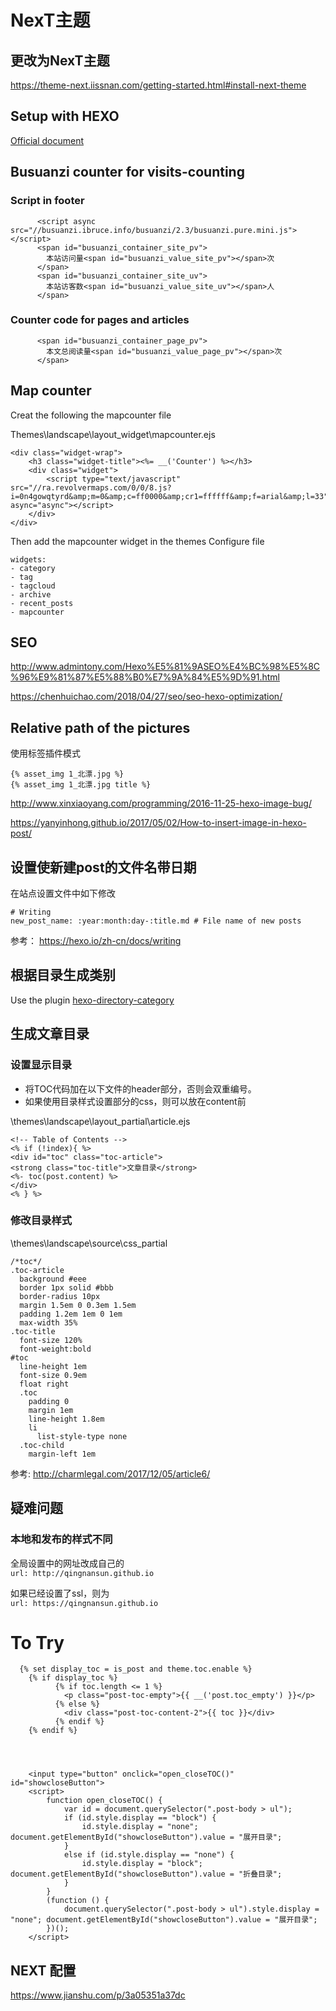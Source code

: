 # NexT主题
## 更改为NexT主题
https://theme-next.iissnan.com/getting-started.html#install-next-theme





## Setup with HEXO
[Official document](https://hexo.io/docs/setup)

## Busuanzi counter for visits-counting
### Script in footer
```
      <script async src="//busuanzi.ibruce.info/busuanzi/2.3/busuanzi.pure.mini.js"></script>
      <span id="busuanzi_container_site_pv"> 
        本站访问量<span id="busuanzi_value_site_pv"></span>次
      </span>
      <span id="busuanzi_container_site_uv"> 
        本站访客数<span id="busuanzi_value_site_uv"></span>人
      </span>
```

### Counter code for pages and articles
```
      <span id="busuanzi_container_page_pv">
        本文总阅读量<span id="busuanzi_value_page_pv"></span>次
      </span>
```

## Map counter 
Creat the following the mapcounter file

Themes\landscape\layout\_widget\mapcounter.ejs

```
<div class="widget-wrap">
    <h3 class="widget-title"><%= __('Counter') %></h3>
    <div class="widget">
        <script type="text/javascript" src="//ra.revolvermaps.com/0/0/8.js?i=0n4gowqtyrd&amp;m=0&amp;c=ff0000&amp;cr1=ffffff&amp;f=arial&amp;l=33" async="async"></script>
    </div>
</div>
```
Then add the mapcounter widget in the themes Configure file
```
widgets:
- category
- tag
- tagcloud
- archive
- recent_posts
- mapcounter
```

## SEO
http://www.admintony.com/Hexo%E5%81%9ASEO%E4%BC%98%E5%8C%96%E9%81%87%E5%88%B0%E7%9A%84%E5%9D%91.html

https://chenhuichao.com/2018/04/27/seo/seo-hexo-optimization/

## Relative path of the pictures

使用标签插件模式
```
{% asset_img 1_北漂.jpg %}
{% asset_img 1_北漂.jpg title %}
```
http://www.xinxiaoyang.com/programming/2016-11-25-hexo-image-bug/

https://yanyinhong.github.io/2017/05/02/How-to-insert-image-in-hexo-post/

## 设置使新建post的文件名带日期
在站点设置文件中如下修改
```
# Writing
new_post_name: :year:month:day-:title.md # File name of new posts
```

参考： https://hexo.io/zh-cn/docs/writing

## 根据目录生成类别
Use the plugin [hexo-directory-category](https://www.npmjs.com/package/hexo-directory-category)


## 生成文章目录
### 设置显示目录 

- 将TOC代码加在以下文件的header部分，否则会双重编号。
- 如果使用目录样式设置部分的css，则可以放在content前

\themes\landscape\layout\_partial\article.ejs

```
<!-- Table of Contents -->
<% if (!index){ %>
<div id="toc" class="toc-article">
<strong class="toc-title">文章目录</strong>
<%- toc(post.content) %>
</div>
<% } %>
```
### 修改目录样式
\themes\landscape\source\css\_partial

```
/*toc*/
.toc-article
  background #eee
  border 1px solid #bbb
  border-radius 10px
  margin 1.5em 0 0.3em 1.5em
  padding 1.2em 1em 0 1em
  max-width 35%
.toc-title
  font-size 120%
  font-weight:bold
#toc
  line-height 1em
  font-size 0.9em
  float right
  .toc
    padding 0
    margin 1em
    line-height 1.8em
    li
      list-style-type none
  .toc-child 
    margin-left 1em
```
参考:
http://charmlegal.com/2017/12/05/article6/


## 疑难问题
### 本地和发布的样式不同

全局设置中的网址改成自己的  
`url: http://qingnansun.github.io`

如果已经设置了ssl，则为  
`url: https://qingnansun.github.io`

# To Try    
      {% set display_toc = is_post and theme.toc.enable %}
        {% if display_toc %}
              {% if toc.length <= 1 %}
                <p class="post-toc-empty">{{ __('post.toc_empty') }}</p>
              {% else %}
                <div class="post-toc-content-2">{{ toc }}</div>
              {% endif %}
        {% endif %}




        <input type="button" onclick="open_closeTOC()" id="showcloseButton">
        <script>
            function open_closeTOC() {
                var id = document.querySelector(".post-body > ul");
                if (id.style.display == "block") {
                    id.style.display = "none"; document.getElementById("showcloseButton").value = "展开目录";
                }
                else if (id.style.display == "none") {
                    id.style.display = "block"; document.getElementById("showcloseButton").value = "折叠目录";
                }
            }
            (function () {
                document.querySelector(".post-body > ul").style.display = "none"; document.getElementById("showcloseButton").value = "展开目录";
            })();
        </script>


## NEXT 配置
https://www.jianshu.com/p/3a05351a37dc